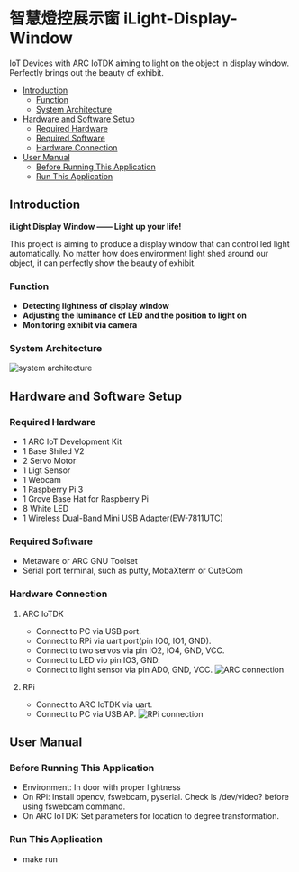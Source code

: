 # 智慧燈控展示窗 iLight-Display-Window
IoT Devices with ARC IoTDK aiming to light on the object in display window. Perfectly brings out the beauty of exhibit.

* [Introduction](#introduction)
	* [Function](#function)
	* [System Architecture](#system-architecture)
* [Hardware and Software Setup](#hardware-and-software-setup)
	* [Required Hardware](#required-hardware)
	* [Required Software](#required-software)
	* [Hardware Connection](#hardware-connection)
* [User Manual](#user-manual)
	* [Before Running This Application](#before-running-this-application)
	* [Run This Application](#run-this-application)

## Introduction
**iLight Display Window —— Light up your life!**

This project is aiming to produce a display window that can control led light automatically. No matter how does environment light shed around our object, it can perfectly show the beauty of exhibit.

### Function
- **Detecting lightness of display window**
- **Adjusting the luminance of LED and the position to light on**
- **Monitoring exhibit via camera**

### System Architecture
![system architecture][0]

## Hardware and Software Setup

### Required Hardware
- 1 ARC IoT Development Kit
- 1 Base Shiled V2
- 2 Servo Motor
- 1 Ligt Sensor
- 1 Webcam
- 1 Raspberry Pi 3
- 1 Grove Base Hat for Raspberry Pi
- 8 White LED
- 1 Wireless Dual-Band Mini USB Adapter(EW-7811UTC)

### Required Software
- Metaware or ARC GNU Toolset
- Serial port terminal, such as putty, MobaXterm or CuteCom

### Hardware Connection
1. ARC IoTDK
   - Connect to PC via USB port.
   - Connect to RPi via uart port(pin IO0, IO1, GND).
   - Connect to two servos via pin IO2, IO4, GND, VCC.
   - Connect to LED vio pin IO3, GND.
   - Connect to light sensor via pin AD0, GND, VCC.
![ARC connection][1]

2. RPi
   - Connect to ARC IoTDK via uart.
   - Connect to PC via USB AP.
![RPi connection][2]

## User Manual

### Before Running This Application
- Environment: In door with proper lightness
- On RPi: Install opencv, fswebcam, pyserial. Check ls /dev/video? before using fswebcam command.
- On ARC IoTDK: Set parameters for location to degree transformation.

### Run This Application
- make run



[0]: https://github.com/weftuon1/iLight-Display-Window/blob/master/doc/system_pic.png		"system architecture"
[1]: https://github.com/weftuon1/iLight-Display-Window/blob/master/doc/ARC_connection.png	"ARC connection"
[2]: https://github.com/weftuon1/iLight-Display-Window/blob/master/doc/RPi_connection.png	"RPi connectoin"

[30]: https://www.seeedstudio.com/Grove-Base-Hat-for-Raspberry-Pi.html
[31]: https://www.seeedstudio.com/Base-Shield-V2.html
